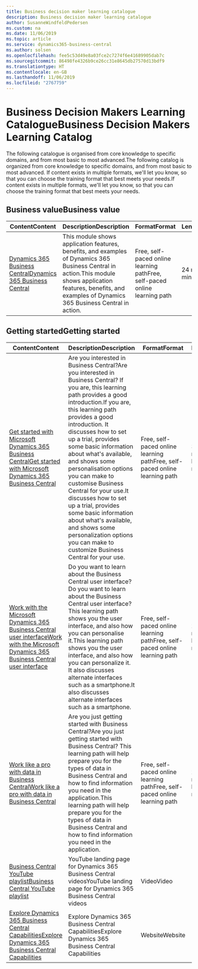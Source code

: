 ```yaml
---
title: Business decision maker learning catalogue
description: Business decision maker learning catalogue
author: SusanneWindfeldPedersen
ms.custom: na
ms.date: 11/06/2019
ms.topic: article
ms.service: dynamics365-business-central
ms.author: solsen
ms.openlocfilehash: fee5c53d49e8a03fce2c7274f6e41689905dab7c
ms.sourcegitcommit: 86498fe4326b9ce26cc31e8645db27570d13bdf9
ms.translationtype: HT
ms.contentlocale: en-GB
ms.lasthandoff: 11/06/2019
ms.locfileid: "2767759"
---
```

# <a name="business-decision-makers-learning-catalog"></a><span data-ttu-id="81e86-103">Business Decision Makers Learning Catalogue</span><span class="sxs-lookup"><span data-stu-id="81e86-103">Business Decision Makers Learning Catalog</span></span>

<span data-ttu-id="81e86-104">The following catalogue is organised from core knowledge to specific domains, and from most basic to most advanced.</span><span class="sxs-lookup"><span data-stu-id="81e86-104">The following catalog is organized from core knowledge to specific domains, and from most basic to most advanced.</span></span> <span data-ttu-id="81e86-105">If content exists in multiple formats, we'll let you know, so that you can choose the training format that best meets your needs.</span><span class="sxs-lookup"><span data-stu-id="81e86-105">If content exists in multiple formats, we'll let you know, so that you can choose the training format that best meets your needs.</span></span>  

## <span data-ttu-id="81e86-106">Business value<a name="busvalue"></a></span><span class="sxs-lookup"><span data-stu-id="81e86-106">Business value<a name="busvalue"></a></span></span>

| <span data-ttu-id="81e86-107">Content</span><span class="sxs-lookup"><span data-stu-id="81e86-107">Content</span></span>                                                                 | <span data-ttu-id="81e86-108">Description</span><span class="sxs-lookup"><span data-stu-id="81e86-108">Description</span></span>                                                                                                | <span data-ttu-id="81e86-109">Format</span><span class="sxs-lookup"><span data-stu-id="81e86-109">Format</span></span>                                | <span data-ttu-id="81e86-110">Length</span><span class="sxs-lookup"><span data-stu-id="81e86-110">Length</span></span>     |
|----------------------------------------------------------------------------------------------------------------|------------------------------------------------------------------------------------------------------------|---------------------------------------|------------|
| [<span data-ttu-id="81e86-111">Dynamics 365 Business Central</span><span class="sxs-lookup"><span data-stu-id="81e86-111">Dynamics 365 Business Central</span></span>](https://docs.microsoft.com/learn/modules/dynamics-365-business-central/) | <span data-ttu-id="81e86-112">This module shows application features, benefits, and examples of Dynamics 365 Business Central in action.</span><span class="sxs-lookup"><span data-stu-id="81e86-112">This module shows application features, benefits, and examples of Dynamics 365 Business Central in action.</span></span> | <span data-ttu-id="81e86-113">Free, self-paced online learning path</span><span class="sxs-lookup"><span data-stu-id="81e86-113">Free, self-paced online learning path</span></span> | <span data-ttu-id="81e86-114">24 minutes</span><span class="sxs-lookup"><span data-stu-id="81e86-114">24 minutes</span></span> |

## <span data-ttu-id="81e86-115">Getting started<a name="get-started"></a></span><span class="sxs-lookup"><span data-stu-id="81e86-115">Getting started<a name="get-started"></a></span></span>

| <span data-ttu-id="81e86-116">Content</span><span class="sxs-lookup"><span data-stu-id="81e86-116">Content</span></span>                                                                                                                             | <span data-ttu-id="81e86-117">Description</span><span class="sxs-lookup"><span data-stu-id="81e86-117">Description</span></span>                                                                                                                                                                                                                                                                                      | <span data-ttu-id="81e86-118">Format</span><span class="sxs-lookup"><span data-stu-id="81e86-118">Format</span></span>                                | <span data-ttu-id="81e86-119">Length</span><span class="sxs-lookup"><span data-stu-id="81e86-119">Length</span></span>             |
|------------------------------------------------------------------------------------------------------------------------------------------------------------------------------|--------------------------------------------------------------------------------------------------------------------------------------------------------------------------------------------------------------------------------------------------------------------------------------------------|---------------------------------------|--------------------|
| [<span data-ttu-id="81e86-120">Get started with Microsoft Dynamics 365 Business Central</span><span class="sxs-lookup"><span data-stu-id="81e86-120">Get started with Microsoft Dynamics 365 Business Central</span></span>](https://docs.microsoft.com/learn/paths/get-started-dynamics-365-business-central/)                          | <span data-ttu-id="81e86-121">Are you interested in Business Central?</span><span class="sxs-lookup"><span data-stu-id="81e86-121">Are you interested in Business Central?</span></span> <span data-ttu-id="81e86-122">If you are, this learning path provides a good introduction.</span><span class="sxs-lookup"><span data-stu-id="81e86-122">If you are, this learning path provides a good introduction.</span></span> <span data-ttu-id="81e86-123">It discusses how to set up a trial, provides some basic information about what's available, and shows some personalisation options you can make to customise Business Central for your use.</span><span class="sxs-lookup"><span data-stu-id="81e86-123">It discusses how to set up a trial, provides some basic information about what's available, and shows some personalization options you can make to customize Business Central for your use.</span></span> | <span data-ttu-id="81e86-124">Free, self-paced online learning path</span><span class="sxs-lookup"><span data-stu-id="81e86-124">Free, self-paced online learning path</span></span> | <span data-ttu-id="81e86-125">3 hours 4 minutes</span><span class="sxs-lookup"><span data-stu-id="81e86-125">3 hours 4 minutes</span></span>  |
| [<span data-ttu-id="81e86-126">Work with the Microsoft Dynamics 365 Business Central user interface</span><span class="sxs-lookup"><span data-stu-id="81e86-126">Work with the Microsoft Dynamics 365 Business Central user interface</span></span>](https://docs.microsoft.com/learn/paths/work-with-user-interface-dynamics-365-business-central/) | <span data-ttu-id="81e86-127">Do you want to learn about the Business Central user interface?</span><span class="sxs-lookup"><span data-stu-id="81e86-127">Do you want to learn about the Business Central user interface?</span></span> <span data-ttu-id="81e86-128">This learning path shows you the user interface, and also how you can personalise it.</span><span class="sxs-lookup"><span data-stu-id="81e86-128">This learning path shows you the user interface, and also how you can personalize it.</span></span> <span data-ttu-id="81e86-129">It also discusses alternate interfaces such as a smartphone.</span><span class="sxs-lookup"><span data-stu-id="81e86-129">It also discusses alternate interfaces such as a smartphone.</span></span>                                                                               | <span data-ttu-id="81e86-130">Free, self-paced online learning path</span><span class="sxs-lookup"><span data-stu-id="81e86-130">Free, self-paced online learning path</span></span> | <span data-ttu-id="81e86-131">2 hours 27 minutes</span><span class="sxs-lookup"><span data-stu-id="81e86-131">2 hours 27 minutes</span></span> |
| [<span data-ttu-id="81e86-132">Work like a pro with data in Business Central</span><span class="sxs-lookup"><span data-stu-id="81e86-132">Work like a pro with data in Business Central</span></span>](https://docs.microsoft.com/learn/paths/work-pro-data-dynamics-365-business-central)                                    | <span data-ttu-id="81e86-133">Are you just getting started with Business Central?</span><span class="sxs-lookup"><span data-stu-id="81e86-133">Are you just getting started with Business Central?</span></span> <span data-ttu-id="81e86-134">This learning path will help prepare you for the types of data in Business Central and how to find information you need in the application.</span><span class="sxs-lookup"><span data-stu-id="81e86-134">This learning path will help prepare you for the types of data in Business Central and how to find information you need in the application.</span></span>                                                                                                  | <span data-ttu-id="81e86-135">Free, self-paced online learning path</span><span class="sxs-lookup"><span data-stu-id="81e86-135">Free, self-paced online learning path</span></span> | <span data-ttu-id="81e86-136">2 hours 27 minutes</span><span class="sxs-lookup"><span data-stu-id="81e86-136">2 hours 27 minutes</span></span> |
| [<span data-ttu-id="81e86-137">Business Central YouTube playlist</span><span class="sxs-lookup"><span data-stu-id="81e86-137">Business Central YouTube playlist</span></span>](https://www.youtube.com/playlist?list=PLcakwueIHoT-wVFPKUtmxlqcG1kJ0oqq4)                                                                | <span data-ttu-id="81e86-138">YouTube landing page for Dynamics 365 Business Central videos</span><span class="sxs-lookup"><span data-stu-id="81e86-138">YouTube landing page for Dynamics 365 Business Central videos</span></span>                                                                                                                                                                                                                                    | <span data-ttu-id="81e86-139">Video</span><span class="sxs-lookup"><span data-stu-id="81e86-139">Video</span></span>                                 |                    |
| [<span data-ttu-id="81e86-140">Explore Dynamics 365 Business Central Capabilities</span><span class="sxs-lookup"><span data-stu-id="81e86-140">Explore Dynamics 365 Business Central Capabilities</span></span>](https://dynamics.microsoft.com/business-central/capabilities/)                                                    | <span data-ttu-id="81e86-141">Explore Dynamics 365 Business Central Capabilities</span><span class="sxs-lookup"><span data-stu-id="81e86-141">Explore Dynamics 365 Business Central Capabilities</span></span>                                                                                                                                                                                                                                               | <span data-ttu-id="81e86-142">Website</span><span class="sxs-lookup"><span data-stu-id="81e86-142">Website</span></span>                               |                    |
